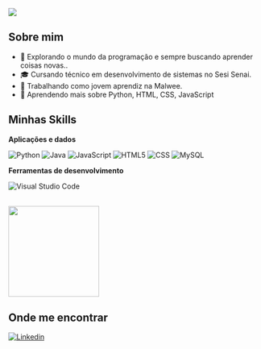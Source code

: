 ![](https://komarev.com/ghpvc/?username=iuricode&color=006bed)

## Sobre mim

- 🤔 Explorando o mundo da programação e sempre buscando aprender coisas novas..
- 🎓 Cursando  técnico em desenvolvimento de sistemas no Sesi Senai.
- 💼 Trabalhando como jovem aprendiz na Malwee.
- 🌱 Aprendendo mais sobre Python, HTML, CSS, JavaScript

## Minhas Skills

**Aplicações e dados**

![Python](https://img.shields.io/badge/-Python-333333?style=flat&logo=python&logoColor=3776AB)
![Java](https://img.shields.io/badge/-Java-333333?style=flat&logo=Java&logoColor=007396)
![JavaScript](https://img.shields.io/badge/-JavaScript-333333?style=flat&logo=javascript)
![HTML5](https://img.shields.io/badge/-HTML5-333333?style=flat&logo=HTML5)
![CSS](https://img.shields.io/badge/-CSS-333333?style=flat&logo=CSS3&logoColor=1572B6)
![MySQL](https://img.shields.io/badge/-MySQL-333333?style=flat&logo=mysql)



**Ferramentas de desenvolvimento**

![Visual Studio Code](https://img.shields.io/badge/-Visual%20Studio%20Code-333333?style=flat&logo=visual-studio-code&logoColor=007ACC)

<br/>

<a href="https://github.com/iuricode" title="Perfil do Iuri">
  <img height="180em" src="https://github-readme-stats.vercel.app/api?username=iuricode&theme=dracula&show_icons=true" />
</a>

## Onde me encontrar

[![Linkedin](https://img.shields.io/badge/-username-blue?style=flat-square&logo=Linkedin&logoColor=white&link=LINK-DO-SEU-LINKEDIN)](LINK-DO-SEU-LINKEDIN)
